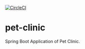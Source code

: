  [![CircleCI](https://circleci.com/gh/toniferr/pet-clinic.svg?style=svg)](https://circleci.com/gh/toniferr/pet-clinic)
 
 # pet-clinic
Spring Boot Application of Pet Clinic.



